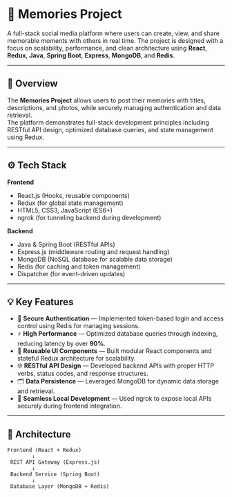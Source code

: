 # 📸 Memories Project

A full-stack social media platform where users can create, view, and share memorable moments with others in real time. The project is designed with a focus on scalability, performance, and clean architecture using **React**, **Redux**, **Java**, **Spring Boot**, **Express**, **MongoDB**, and **Redis**.

---

## 🚀 Overview

The **Memories Project** allows users to post their memories with titles, descriptions, and photos, while securely managing authentication and data retrieval.  
The platform demonstrates full-stack development principles including RESTful API design, optimized database queries, and state management using Redux.

---

## ⚙️ Tech Stack

**Frontend**
- React.js (Hooks, reusable components)
- Redux (for global state management)
- HTML5, CSS3, JavaScript (ES6+)
- ngrok (for tunneling backend during development)

**Backend**
- Java & Spring Boot (RESTful APIs)
- Express.js (middleware routing and request handling)
- MongoDB (NoSQL database for scalable data storage)
- Redis (for caching and token management)
- Dispatcher (for event-driven updates)

---

## 💡 Key Features

- 🔐 **Secure Authentication** — Implemented token-based login and access control using Redis for managing sessions.  
- ⚡ **High Performance** — Optimized database queries through indexing, reducing latency by over **90%**.  
- 🧩 **Reusable UI Components** — Built modular React components and stateful Redux architecture for scalability.  
- 🌐 **RESTful API Design** — Developed backend APIs with proper HTTP verbs, status codes, and response structures.  
- 🗂️ **Data Persistence** — Leveraged MongoDB for dynamic data storage and retrieval.  
- 📡 **Seamless Local Development** — Used ngrok to expose local APIs securely during frontend integration.

---

## 🧠 Architecture

```plaintext
Frontend (React + Redux)
        ↓
 REST API Gateway (Express.js)
        ↓
 Backend Service (Spring Boot)
        ↓
 Database Layer (MongoDB + Redis)
